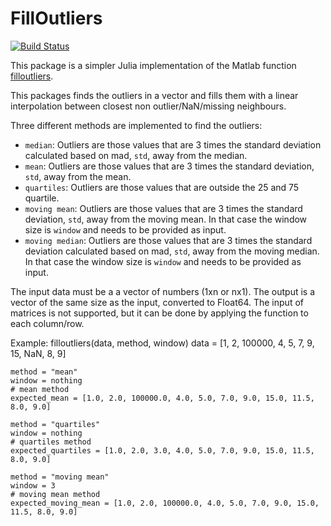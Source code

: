 # FillOutliers

[![Build Status](https://github.com/natxofp/Fill_outliers.jl/actions/workflows/CI.yml/badge.svg?branch=main)](https://github.com/natxofp/Fill_outliers.jl/actions/workflows/CI.yml?query=branch%3Amain)

This package is a simpler Julia implementation of the Matlab function [filloutliers](https://www.mathworks.com/help/matlab/ref/filloutliers.html).

This packages finds the outliers in a vector and fills them with a linear interpolation between closest non outlier/NaN/missing neighbours.

Three different methods are implemented to find the outliers:
- `median`: Outliers are those values that are 3 times the standard deviation calculated based on mad, `std`, away from the median.
- `mean`: Outliers are those values that are 3 times the standard deviation, `std`, away from the mean.
- `quartiles`: Outliers are those values that are outside the 25 and 75 quartile.
- `moving mean`: Outliers are those values that are 3 times the standard deviation, `std`, away from the moving mean. In that case the window size is `window` and needs to be provided as input.
- `moving median`: Outliers are those values that are 3 times the standard deviation calculated based on mad, `std`, away from the moving median. In that case the window size is `window` and needs to be provided as input.

The input data must be a a vector of numbers (1xn or nx1). The output is a vector of the same size as the input, converted to Float64. The input of matrices is not supported, but it can be done by applying the function to each column/row.  

Example: 
filloutliers(data, method, window)
    data = [1, 2, 100000, 4, 5, 7, 9, 15, NaN, 8, 9]
    
    method = "mean"
    window = nothing
    # mean method
    expected_mean = [1.0, 2.0, 100000.0, 4.0, 5.0, 7.0, 9.0, 15.0, 11.5, 8.0, 9.0]

    method = "quartiles"
    window = nothing
    # quartiles method
    expected_quartiles = [1.0, 2.0, 3.0, 4.0, 5.0, 7.0, 9.0, 15.0, 11.5, 8.0, 9.0]

    method = "moving mean"
    window = 3
    # moving mean method
    expected_moving_mean = [1.0, 2.0, 100000.0, 4.0, 5.0, 7.0, 9.0, 15.0, 11.5, 8.0, 9.0]